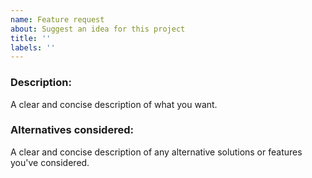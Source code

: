 ```yaml
---
name: Feature request
about: Suggest an idea for this project
title: ''
labels: ''
---
```


### Description:

A clear and concise description of what you want.

### Alternatives considered:

A clear and concise description of any alternative solutions or features you've considered.
